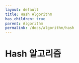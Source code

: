 ```yaml
---
layout: default
title: Hash Algorithm
has_children: true
parent: Algorithm
permalink: /docs/algorithm/hash
---
```


# Hash 알고리즘
